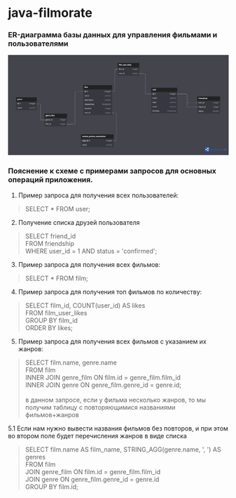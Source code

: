# java-filmorate

### ER-диаграмма базы данных для управления фильмами и пользователями

![ER Diagram](assets/DB-Diagram.png)

### Пояснение к схеме с примерами запросов для основных операций приложения.

1. Пример запроса для получения всех пользователей:

> SELECT * FROM user;

2. Получение списка друзей пользователя

> SELECT friend_id <br />
> FROM friendship <br />
> WHERE user_id = 1 AND status = 'confirmed';

3. Пример запроса для получения всех фильмов:

> SELECT * FROM film;

4. Пример запроса для получения топ фильмов по количеству:

> SELECT film_id, COUNT(user_id) AS likes <br />
> FROM film_user_likes <br />
> GROUP BY film_id <br />
> ORDER BY likes;

5. Пример запроса для получения всех фильмов с указанием их жанров:

> SELECT film.name, genre.name  <br />
> FROM film  <br />
> INNER JOIN genre_film ON film.id = genre_film.film_id  <br />
> INNER JOIN genre ON genre_film.genre_id = genre.id; <br />
<br /> в данном запросе, если у фильма несколько жанров, то мы получим таблицу с повторяющимися названиями
> фильмов+жанров

5.1 Если нам нужно вывести названия фильмов без повторов, и при этом во втором поле будет перечисления жанров в виде
списка
> SELECT film.name AS film_name, STRING_AGG(genre.name, ', ') AS genres <br />
> FROM film <br />
> JOIN genre_film ON film.id = genre_film.film_id <br />
> JOIN genre ON genre_film.genre_id = genre.id <br />
> GROUP BY film.id;

